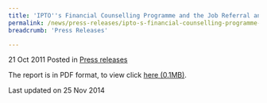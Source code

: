 ```yaml
---
title: 'IPTO''s Financial Counselling Programme and the Job Referral and Skills Upgrading Programme - Press release'
permalink: /news/press-releases/ipto-s-financial-counselling-programme-and-the-job-referral-and-skills-upgrading-programme-press/
breadcrumb: 'Press Releases'

---
```




21 Oct 2011 Posted in [Press releases](/news/press-releases)


The report is in PDF format, to view click [here (0.1MB)](/files/news/press-releases/2011/10/linkclickcc4f.pdf).


<p class="right-side-updated">Last updated on 25 Nov 2014</p>
